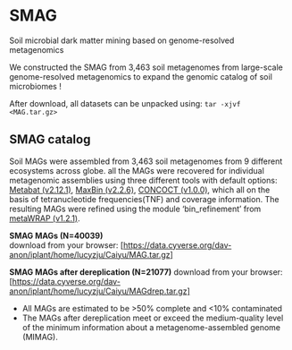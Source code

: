 # SMAG
Soil microbial dark matter mining based on genome-resolved metagenomics 

We constructed the SMAG from 3,463 soil metagenomes from large-scale genome-resolved metagenomics to expand the genomic catalog of soil microbiomes !

After download, all datasets can be unpacked using: `tar -xjvf <MAG.tar.gz>`

## SMAG catalog

Soil MAGs were assembled from 3,463 soil metagenomes from 9 different ecosystems across globe. all the MAGs were recovered for individual metagenomic assemblies using three different tools with default options: [Metabat (v2.12.1)](https://github.com/bioboxes/metaBAT), [MaxBin (v2.2.6)](https://github.com/movingpictures83/MaxBin), [CONCOCT (v1.0.0)](https://github.com/ConcoctLang/concoct), which all on the basis of tetranucleotide frequencies(TNF) and coverage information. The resulting MAGs were refined using the module ‘bin_refinement’ from [metaWRAP (v1.2.1)](https://github.com/bxlab/metaWRAP).

<b>SMAG MAGs (N=40039)</b>   
download from your browser: [https://data.cyverse.org/dav-anon/iplant/home/lucyzju/Caiyu/MAG.tar.gz]

<b>SMAG MAGs after dereplication (N=21077)</b>
download from your browser:[https://data.cyverse.org/dav-anon/iplant/home/lucyzju/Caiyu/MAGdrep.tar.gz]

* All MAGs are estimated to be >50% complete and <10% contaminated
* The MAGs after dereplication meet or exceed the medium-quality level of the minimum information about a metagenome-assembled genome (MIMAG).
